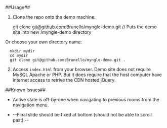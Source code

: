 ##Usage##

1. Clone the repo onto the demo machine:

      git clone git@github.com:Brunello/myngle-demo.git // Puts the demo site into new /myngle-demo directory

  Or choose your own directory name:

      mkdir mydir
      cd mydir
      git clone git@github.com:Brunello/myngle-demo.git .

2. Access `index.html` from your browser. Demo site does not require MySQL
   Apache or PHP. But it does require that the host computer have internet
   access to retrive the CDN hosted jQuery.

##Known Issues##

* Active state is off-by-one when navigating to previous rooms from the
  navigation menu.

* --Final slide should be fixed at bottom (should not be able to scroll past).--

